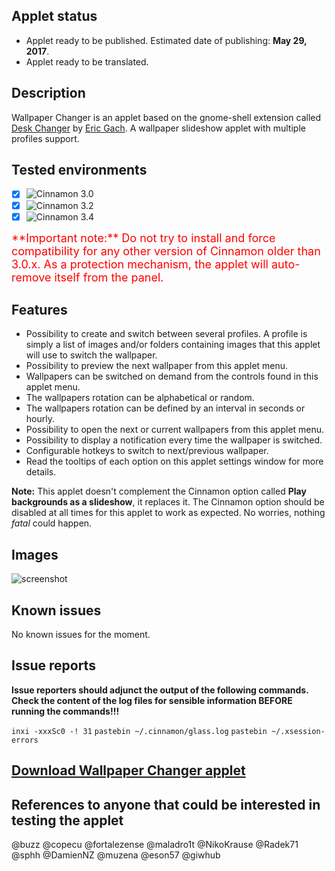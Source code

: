 ## Applet status

- Applet ready to be published. Estimated date of publishing: **May 29, 2017**.
- Applet ready to be translated.

## Description

Wallpaper Changer is an applet based on the gnome-shell extension called [Desk Changer](https://github.com/BigE/desk-changer) by [Eric Gach](https://github.com/BigE). A wallpaper slideshow applet with multiple profiles support.

## Tested environments

* [x] ![Cinnamon 3.0](https://odyseus.github.io/CinnamonTools/lib/badges/cinn-3.0.svg)
* [x] ![Cinnamon 3.2](https://odyseus.github.io/CinnamonTools/lib/badges/cinn-3.2.svg)
* [x] ![Cinnamon 3.4](https://odyseus.github.io/CinnamonTools/lib/badges/cinn-3.4.svg)

<span style="color:red;font-size:large;">
**Important note:** Do not try to install and force compatibility for any other version of Cinnamon older than 3.0.x. As a protection mechanism, the applet will auto-remove itself from the panel.
</span>

## Features

- Possibility to create and switch between several profiles. A profile is simply a list of images and/or folders containing images that this applet will use to switch the wallpaper.
- Possibility to preview the next wallpaper from this applet menu.
- Wallpapers can be switched on demand from the controls found in this applet menu.
- The wallpapers rotation can be alphabetical or random.
- The wallpapers rotation can be defined by an interval in seconds or hourly.
- Possibility to open the next or current wallpapers from this applet menu.
- Possibility to display a notification every time the wallpaper is switched.
- Configurable hotkeys to switch to next/previous wallpaper.
- Read the tooltips of each option on this applet settings window for more details.

**Note:** This applet doesn't complement the Cinnamon option called **Play backgrounds as a slideshow**, it replaces it. The Cinnamon option should be disabled at all times for this applet to work as expected. No worries, nothing *fatal* could happen.

## Images

![screenshot](https://cloud.githubusercontent.com/assets/3822556/25260821/fdf7fefa-2624-11e7-8c25-52be83686015.png)

## Known issues

No known issues for the moment.

## Issue reports

**Issue reporters should adjunct the output of the following commands.**
**Check the content of the log files for sensible information BEFORE running the commands!!!**

`inxi -xxxSc0 -! 31`
`pastebin ~/.cinnamon/glass.log`
`pastebin ~/.xsession-errors`

## [Download Wallpaper Changer applet](https://odyseus.github.io/CinnamonTools/pkg/0dyseus@WallpaperChangerApplet.tar.gz)

## References to anyone that could be interested in testing the applet

@buzz @copecu @fortalezense @maladro1t @NikoKrause @Radek71 @sphh @DamienNZ @muzena @eson57 @giwhub
